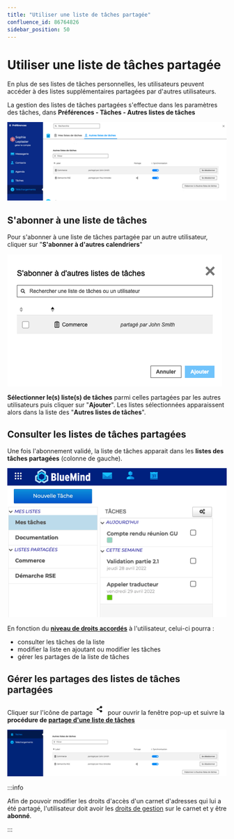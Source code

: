 ```yaml
---
title: "Utiliser une liste de tâches partagée"
confluence_id: 86764826
sidebar_position: 50
---
```

# Utiliser une liste de tâches partagée

En plus de ses listes de tâches personnelles, les utilisateurs peuvent accéder à des listes supplémentaires partagées par d'autres utilisateurs.

La gestion des listes de tâches partagées s'effectue dans les paramètres des tâches, dans **Préférences - Tâches - Autres listes de tâches**

![](../../attachments/86764826/86764832.png)

## S'abonner à une liste de tâches

Pour s'abonner à une liste de tâches partagée par un autre utilisateur, cliquer sur "**S'abonner à d'autres calendriers**"

![](../../attachments/86764826/86764831.png)

**Sélectionner le(s) liste(s) de tâches** parmi celles partagées par les autres utilisateurs puis cliquer sur "**Ajouter**". Les listes sélectionnées apparaissent alors dans la liste des "**Autres listes de tâches**".

## Consulter les listes de tâches partagées

Une fois l'abonnement validé, la liste de tâches apparait dans les **listes des tâches partagées** (colonne de gauche).

![](../../attachments/86764826/86764830.png)

En fonction du [**niveau de droits accordés**](/Guide_de_l_utilisateur/Les_taches/Partager_une_liste_de_tâches/) à l'utilisateur, celui-ci pourra :

- consulter les tâches de la liste
- modifier la liste en ajoutant ou modifier les tâches
- gérer les partages de la liste de tâches

## Gérer les partages des listes de tâches partagées

Cliquer sur l'icône de partage ![](../../attachments/86764826/86764829.png) pour ouvrir la fenêtre pop-up et suivre la **procédure de [partage d'une liste de tâches](/Guide_de_l_utilisateur/Les_taches/Partager_une_liste_de_tâches/)**

![](../../attachments/86764826/86764828.png)

:::info

Afin de pouvoir modifier les droits d'accès d'un carnet d'adresses qui lui a été partagé, l'utilisateur doit avoir les [droits de gestion](/Guide_de_l_utilisateur/Les_taches/Partager_une_liste_de_tâches/) sur le carnet et y être **abonné**.

:::


